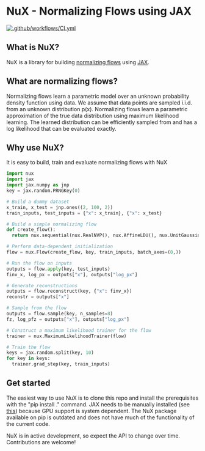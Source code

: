 # NuX - Normalizing Flows using JAX

[![.github/workflows/CI.yml](https://github.com/MilesCranmer/NuX/actions/workflows/CI.yml/badge.svg)](https://github.com/MilesCranmer/NuX/actions/workflows/CI.yml)

## What is NuX?
NuX is a library for building [normalizing flows](https://arxiv.org/pdf/1912.02762.pdf) using [JAX](https://github.com/google/jax).

## What are normalizing flows?
Normalizing flows learn a parametric model over an unknown probability density function using data.  We assume that data points are sampled i.i.d. from an unknown distribution p(x).  Normalizing flows learn a parametric approximation of the true data distribution using maximum likelihood learning.  The learned distribution can be efficiently sampled from and has a log likelihood that can be evaluated exactly.

## Why use NuX?
It is easy to build, train and evaluate normalizing flows with NuX

```python
import nux
import jax
import jax.numpy as jnp
key = jax.random.PRNGKey(0)

# Build a dummy dataset
x_train, x_test = jnp.ones((2, 100, 2))
train_inputs, test_inputs = {"x": x_train}, {"x": x_test}

# Build a simple normalizing flow
def create_flow():
  return nux.sequential(nux.RealNVP(), nux.AffineLDU(), nux.UnitGaussianPrior())

# Perform data-dependent initialization
flow = nux.Flow(create_flow, key, train_inputs, batch_axes=(0,))

# Run the flow on inputs
outputs = flow.apply(key, test_inputs)
finv_x, log_px = outputs["x"], outputs["log_px"]

# Generate reconstructions
outputs = flow.reconstruct(key, {"x": finv_x})
reconstr = outputs["x"]

# Sample from the flow
outputs = flow.sample(key, n_samples=8)
fz, log_pfz = outputs["x"], outputs["log_px"]

# Construct a maximum likelihood trainer for the flow
trainer = nux.MaximumLikelihoodTrainer(flow)

# Train the flow
keys = jax.random.split(key, 10)
for key in keys:
  trainer.grad_step(key, train_inputs)
```

## Get started
The easiest way to use NuX is to clone this repo and install the prerequisites with the "pip install ." command.  JAX needs to be manually installed (see [this](https://github.com/google/jax#installation)) because GPU support is system dependent.  The NuX package available on pip is outdated and does not have much of the functionality of the current code.

NuX is in active development, so expect the API to change over time.  Contributions are welcome!
